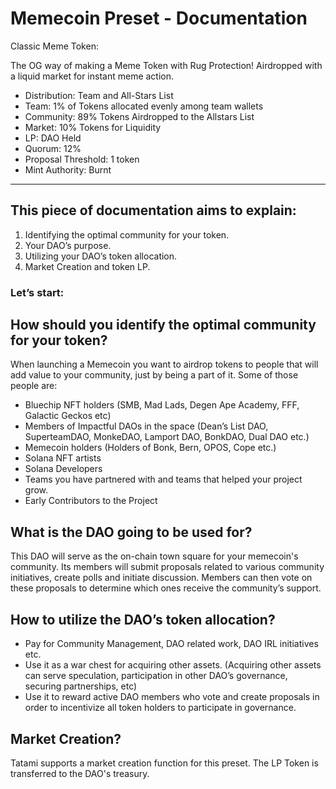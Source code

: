 # Memecoin Preset - Documentation

Classic Meme Token:

The OG way of making a Meme Token with Rug Protection! Airdropped with a liquid market for instant meme action. 


- Distribution: Team and All-Stars List
- Team: 1% of Tokens allocated evenly among team wallets
- Community: 89% Tokens Airdropped to the Allstars List
- Market: 10% Tokens for Liquidity
- LP: DAO Held
- Quorum: 12%
- Proposal Threshold: 1 token
- Mint Authority: Burnt

---

## This piece of documentation aims to explain: 

1. Identifying the optimal community for your token.
2. Your DAO’s purpose.
3. Utilizing your DAO’s token allocation.
4. Market Creation and token LP.

### Let’s start:

## How should you identify the optimal community for your token?

When launching a Memecoin you want to airdrop tokens to people that will add value to your community, just by being a part of it. Some of those people are:

- Bluechip NFT holders (SMB, Mad Lads, Degen Ape Academy, FFF, Galactic Geckos etc)
- Members of Impactful DAOs in the space (Dean’s List DAO, SuperteamDAO, MonkeDAO, Lamport DAO, BonkDAO, Dual DAO etc.)
- Memecoin holders (Holders of Bonk, Bern, OPOS, Cope etc.)
- Solana NFT artists
- Solana Developers
- Teams you have partnered with and teams that helped your project grow.
- Early Contributors to the Project

## What is the DAO going to be used for?

This DAO will serve as the on-chain town square for your memecoin's community. Its members will submit proposals related to various community initiatives, create polls and initiate discussion. Members can then vote on these proposals to determine which ones receive the community’s support.

## How to utilize the DAO’s token allocation?

- Pay for Community Management, DAO related work, DAO IRL initiatives etc. 
- Use it as a war chest for acquiring other assets. (Acquiring other assets can serve speculation, participation in other DAO’s governance, securing partnerships, etc)
- Use it to reward active DAO members who vote and create proposals in order to incentivize all token holders to participate in governance.

## Market Creation?

Tatami supports a market creation function for this preset. The LP Token is transferred to the DAO's treasury.
